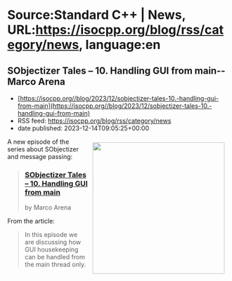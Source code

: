 # Source:Standard C++ | News, URL:https://isocpp.org/blog/rss/category/news, language:en

## SObjectizer Tales – 10. Handling GUI from main--Marco Arena
 - [https://isocpp.org//blog/2023/12/sobjectizer-tales-10.-handling-gui-from-main](https://isocpp.org//blog/2023/12/sobjectizer-tales-10.-handling-gui-from-main)
 - RSS feed: https://isocpp.org/blog/rss/category/news
 - date published: 2023-12-14T09:05:25+00:00

<p>
	<img alt="" src="https://marcoarena.files.wordpress.com/2023/09/sobjectizer-tales_10.png" style="width: 300px; margin: 10px; float: right;" />A new episode of the series about SObjectizer and message passing:</p>
<blockquote>
	<h3>
		<a href="https://marcoarena.wordpress.com/2023/12/14/sobjectizer-tales-10/">SObjectizer Tales &ndash; 10. Handling GUI from main</a></h3>
	<p>
		by Marco Arena</p>
</blockquote>
<p>
	From the article:</p>
<blockquote>
	<p>
		In this episode we are discussing how GUI housekeeping can be handled from the main thread only.</p>
</blockquote>

